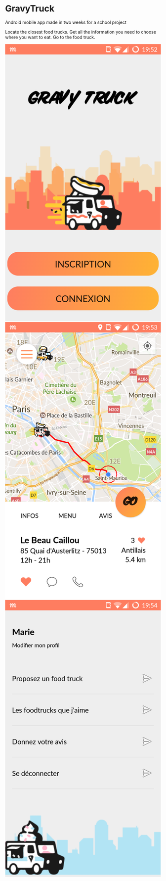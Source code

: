 # GravyTruck
Android mobile app made in two weeks for a school project

Locate the closest food trucks. 
Get all the information you need to choose where you want to eat.
Go to the food truck.

![home activity](screenshots/home.png "Log in or sign up")
![maps activity](screenshots/maps.png "See how to go to the food truck of your choice")
![profile activity](screenshots/profile.png "Profile activity")
